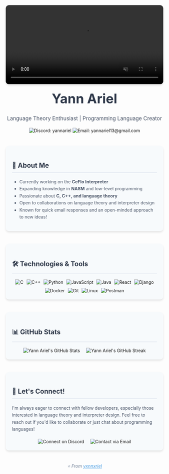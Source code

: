 <div align="center">
  <video src="https://res.cloudinary.com/dh7rtafqz/video/upload/v1727285405/h83xk6uttrvaic3bj4kn.mp4" 
         title="Kouassi Yann Ariel"
         autoplay loop muted playsinline
         style="width:100%; max-width:600px; border-radius:10px; box-shadow:0 4px 6px rgba(0,0,0,0.1);">
  </video>

  <h1 style="font-size:3em; margin-top:20px; color:#2d3748;">Yann Ariel</h1>
  
  <p style="font-size:1.2em; color:#4a5568; margin-bottom:20px;">
    Language Theory Enthusiast | Programming Language Creator
  </p>

  <a href="https://discord.gg/yannariel" style="text-decoration:none;">
    <img src="https://img.shields.io/badge/Discord-yannariel-7289DA?style=for-the-badge&logo=discord&logoColor=white" alt="Discord: yannariel" />
  </a>
  <a href="mailto:yannariel13@gmail.com" style="text-decoration:none;">
    <img src="https://img.shields.io/badge/Email-yannariel13%40gmail.com-D14836?style=for-the-badge&logo=gmail&logoColor=white" alt="Email: yannariel13@gmail.com" />
  </a>
</div>

<div style="max-width:800px; margin:40px auto; padding:20px; background-color:#f7fafc; border-radius:10px; box-shadow:0 4px 6px rgba(0,0,0,0.1);">
  <h2 style="color:#2d3748; border-bottom:2px solid #e2e8f0; padding-bottom:10px;">🚀 About Me</h2>
  <ul style="color:#4a5568; line-height:1.6;">
    <li>Currently working on the <strong>CeFlo Interpreter</strong></li>
    <li>Expanding knowledge in <strong>NASM</strong> and low-level programming</li>
    <li>Passionate about <strong>C, C++, and language theory</strong></li>
    <li>Open to collaborations on language theory and interpreter design</li>
    <li>Known for quick email responses and an open-minded approach to new ideas!</li>
  </ul>
</div>

<div style="max-width:800px; margin:40px auto; padding:20px; background-color:#f7fafc; border-radius:10px; box-shadow:0 4px 6px rgba(0,0,0,0.1);">
  <h2 style="color:#2d3748; border-bottom:2px solid #e2e8f0; padding-bottom:10px;">🛠️ Technologies & Tools</h2>
  <div style="display:flex; flex-wrap:wrap; gap:10px; justify-content:center;">
    <img src="https://img.shields.io/badge/-C-A8B9CC?style=flat-square&logo=c&logoColor=white" alt="C" />
    <img src="https://img.shields.io/badge/-C++-00599C?style=flat-square&logo=c%2B%2B&logoColor=white" alt="C++" />
    <img src="https://img.shields.io/badge/-Python-3776AB?style=flat-square&logo=python&logoColor=white" alt="Python" />
    <img src="https://img.shields.io/badge/-JavaScript-F7DF1E?style=flat-square&logo=javascript&logoColor=black" alt="JavaScript" />
    <img src="https://img.shields.io/badge/-Java-007396?style=flat-square&logo=java&logoColor=white" alt="Java" />
    <img src="https://img.shields.io/badge/-React-61DAFB?style=flat-square&logo=react&logoColor=black" alt="React" />
    <img src="https://img.shields.io/badge/-Django-092E20?style=flat-square&logo=django&logoColor=white" alt="Django" />
    <img src="https://img.shields.io/badge/-Docker-2496ED?style=flat-square&logo=docker&logoColor=white" alt="Docker" />
    <img src="https://img.shields.io/badge/-Git-F05032?style=flat-square&logo=git&logoColor=white" alt="Git" />
    <img src="https://img.shields.io/badge/-Linux-FCC624?style=flat-square&logo=linux&logoColor=black" alt="Linux" />
    <img src="https://img.shields.io/badge/-Postman-FF6C37?style=flat-square&logo=postman&logoColor=white" alt="Postman" />
  </div>
</div>

<div style="max-width:800px; margin:40px auto; padding:20px; background-color:#f7fafc; border-radius:10px; box-shadow:0 4px 6px rgba(0,0,0,0.1);">
  <h2 style="color:#2d3748; border-bottom:2px solid #e2e8f0; padding-bottom:10px;">📊 GitHub Stats</h2>
  <div style="display:flex; justify-content:center; align-items:center; flex-wrap:wrap; gap:20px;">
    <img src="https://github-readme-stats.vercel.app/api?username=yxnnxriel&show_icons=true&theme=radical" alt="Yann Ariel's GitHub Stats" style="max-width:100%; height:auto;" />
    <img src="https://github-readme-streak-stats.herokuapp.com/?user=yxnnxriel&theme=radical" alt="Yann Ariel's GitHub Streak" style="max-width:100%; height:auto;" />
  </div>
</div>

<div style="max-width:800px; margin:40px auto; padding:20px; background-color:#f7fafc; border-radius:10px; box-shadow:0 4px 6px rgba(0,0,0,0.1);">
  <h2 style="color:#2d3748; border-bottom:2px solid #e2e8f0; padding-bottom:10px;">🤝 Let's Connect!</h2>
  <p style="color:#4a5568; line-height:1.6; margin-bottom:20px;">
    I'm always eager to connect with fellow developers, especially those interested in language theory and interpreter design. Feel free to reach out if you'd like to collaborate or just chat about programming languages!
  </p>
  <div style="display:flex; justify-content:center; gap:20px;">
    <a href="https://discord.gg/yannariel" style="text-decoration:none;">
      <img src="https://img.shields.io/badge/Discord-Connect-7289DA?style=for-the-badge&logo=discord&logoColor=white" alt="Connect on Discord" />
    </a>
    <a href="mailto:yannariel13@gmail.com" style="text-decoration:none;">
      <img src="https://img.shields.io/badge/Email-Contact-D14836?style=for-the-badge&logo=gmail&logoColor=white" alt="Contact via Email" />
    </a>
  </div>
</div>

<div align="center" style="margin-top:40px; color:#718096;">
  <i>⭐️ From <a href="https://github.com/yxnnxriel" style="color:#4299e1;">yxnnxriel</a></i>
</div>
